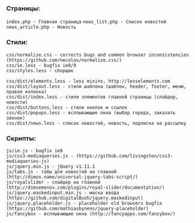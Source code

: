 ### Страницы:

`index.php - Главная страница`
`news_list.php - Список новостей`
`news_article.php - Новость`


### Стили:

`css/normalize.css - сorrects bugs and common browser inconsistencies (https://github.com/necolas/normalize.css/)`  
`css/ie.less - bugfix ie8/9`  
`css/styles.less - сборщик`  
  
`css/dist/elements.less - less mixins, http://lesselements.com`  
`css/dist/layout.less - стили шаблона (шаблон, header, footer, меню, правая колонка)`  
`css/dist/index.less - стили элементов главной страницы (слайдер, новости)`  
`css/dist/buttons.less - стили кнопок и ссылок`  
`css/dist/popups.less - всплывающие окна (выбор города, заказать звонок)`  
`css/dist/news.less - список новостей, новость, подписка на рассылку`  


### Скрипты:

`js/ie.js - bugfix ie8`  
`js/css3-mediaqueries.js - (https://github.com/livingston/css3-mediaqueries-js)`  
`js/jquery.min.js - jQuery v1.11.1`  
`js/tabs.js - табы для новостей на главной (http://dimox.name/universal-jquery-tabs-script/)`  
`js/royalslider - слайдер на главной (http://dimsemenov.com/plugins/royal-slider/documentation/)`  
`js/jquery.maskedinput.min.js - маска ввода (https://github.com/digitalBush/jquery.maskedinput)`  
`js/jquery.placeholder.js - placeholder old browsers bugfix (https://github.com/mathiasbynens/jquery-placeholder)`  
`js/fancybox - всплывающие окна (http://fancyapps.com/fancybox/)`  